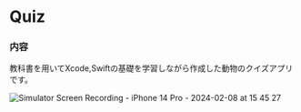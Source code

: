 # Quiz

### 内容

教科書を用いてXcode,Swiftの基礎を学習しながら作成した動物のクイズアプリです。


![Simulator Screen Recording - iPhone 14 Pro - 2024-02-08 at 15 45 27](https://github.com/spark94vcoolk/PortfolioQuiz/assets/156158253/60f5ae74-fe38-4343-831d-2faa73a48b56)
